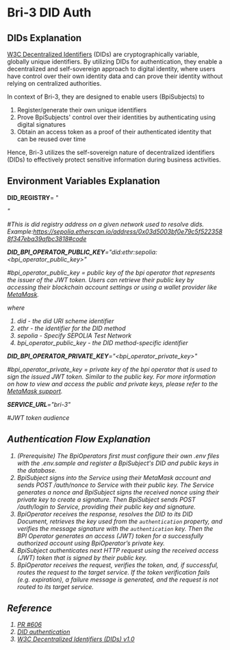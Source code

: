 # Bri-3 DID Auth

## DIDs Explanation

[W3C Decentralized Identifiers](https://www.w3.org/TR/did-core/) (DIDs) are cryptographically variable, globally unique identifiers. By utilizing DIDs for authentication, they enable a decentralized and self-sovereign approach to digital identity, where users have control over their own identity data and can prove their identity without relying on centralized authorities.

In context of Bri-3, they are designed to enable users (BpiSubjects) to

1. Register/generate their own unique identifiers
2. Prove BpiSubjects' control over their identities by authenticating using digital signatures
3. Obtain an access token as a proof of their authenticated identity that can be reused over time

Hence, Bri-3 utilizes the self-sovereign nature of decentralized identifiers (DIDs) to effectively protect sensitive information during business activities.

## Environment Variables Explanation

**DID_REGISTRY**= "<address of the did registry smart contract>"

#This is did registry address on a given network used to resolve dids. Example:https://sepolia.etherscan.io/address/0x03d5003bf0e79c5f5223588f347eba39afbc3818#code

**DID_BPI_OPERATOR_PUBLIC_KEY**="did:ethr:sepolia:<bpi_operator_public_key>" 

#bpi_operator_public_key = public key of the bpi operator that represents the issuer of the JWT token. Users can retrieve their public key by accessing their blockchain account settings or using a wallet provider like [MetaMask](https://metamask.io/).

where 
1. did - the did URI scheme identifier
2. ethr - the identifier for the DID method
3. sepolia - Specify SEPOLIA Test Network
4. bpi_operator_public_key - the DID method-specific identifier

**DID_BPI_OPERATOR_PRIVATE_KEY**="<bpi_operator_private_key>" 

#bpi_operator_private_key = private key of the bpi operator that is used to sign the issued JWT token. Similar to the public key. For more information on how to view and access the public and private keys, please refer to the [MetaMask support](https://support.metamask.io/hc/en-us/articles/360015488791-How-to-view-your-account-details-and-public-address).

**SERVICE_URL**="bri-3" 

#JWT token audience

## Authentication Flow Explanation

1. (Prerequisite) The BpiOperators first must configure their own .env files with the .env.sample and register a BpiSubject's DID and public keys in the database.
2. BpiSubject signs into the Service using their MetaMask account and sends POST /auth/nonce to Service with their public key. The Service generates a nonce and BpiSubject signs the received nonce using their private key to create a signature. Then BpiSubject sends POST /auth/login to Service, providing their public key and signature.
3. BpiOperator receives the response, resolves the DID to its DID Document, retrieves the key used from the `authentication` property, and verifies the message signature with the `authentication` key. Then the BPI Operator generates an access (JWT) token for a successfully authorized account using BpiOperator’s private key.
4. BpiSubject authenticates next HTTP request using the received access (JWT) token that is signed by their public key.
5. BpiOperator receives the request, verifies the token, and, if successful, routes the request to the target service. If the token verification fails (e.g. expiration), a failure message is generated, and the request is not routed to its target service.

## Reference
1. [PR #606](https://github.com/eea-oasis/baseline/pull/606)
2. [DID authentication](https://rsksmart.github.io/rif-identity-docs/ssi/specs/did-auth.html#how-to-send-tokens)
3. [W3C Decentralized Identifiers (DIDs) v1.0](https://www.w3.org/TR/did-core/#dfn-did-subjects)